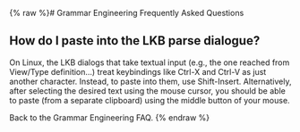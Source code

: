 {% raw %}# Grammar Engineering Frequently Asked Questions

## How do I paste into the LKB parse dialogue?

On Linux, the LKB dialogs that take textual input (e.g., the one reached
from View/Type definition...) treat keybindings like Ctrl-X and Ctrl-V
as just another character. Instead, to paste into them, use
Shift-Insert. Alternatively, after selecting the desired text using the
mouse cursor, you should be able to paste (from a separate clipboard)
using the middle button of your mouse.

Back to the Grammar Engineering FAQ.
<update date omitted for speed>{% endraw %}